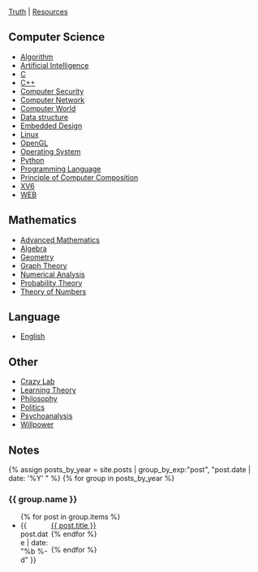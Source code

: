 [Truth](/truth) | [Resources](/resources)

## Computer Science

- [Algorithm](/algorithm-learning)
- [Artificial Intelligence](/ai)
- [C](/c-learning)
- [C++ ](/cpp-learning)
- [Computer Security](/computer-security)
- [Computer Network](/computer-network)
- [Computer World](/computer)
- [Data structure](/data-structure)
- [Embedded Design](/embedded-design)
- [Linux](/linux-learning)
- [OpenGL](/opengl-learning)
- [Operating System](/operating-system)
- [Python](/python-learning)
- [Programming Language](/programming-language)
- [Principle of Computer Composition](/computer-system)
- [XV6](/xv6-book)
- [WEB](/web-program)

## Mathematics

- [Advanced Mathematics](/advanced-mathematics)
- [Algebra](/algebra)
- [Geometry](/geometry)
- [Graph Theory](/graph-theory)
- [Numerical Analysis](/numerical-analysis)
- [Probability Theory](/probability-theory)
- [Theory of Numbers](/theory-of-numbers)

## Language

- [English](/english)

## Other

- [Crazy Lab](/lab)
- [Learning Theory](/learning-theory)
- [Philosophy](/philosophy)
- [Politics](/politics)
- [Psychoanalysis](/psychoanalysis)
- [Willpower](/self-control)

## Notes

{% assign posts_by_year = site.posts | group_by_exp:"post", "post.date | date: '%Y' " %}
{% for group in posts_by_year %}

<h3>{{ group.name }}</h3>
<ul>
    {% for post in group.items %}
    <li><div style="width:60px;float:left;">{{ post.date | date: "%b %-d" }}</div> <a href="{{ site.baseurl }}{{ post.url }}">{{ post.title }}</a></li>
    {% endfor %}
</ul>
{% endfor %}

